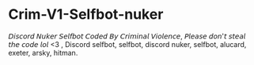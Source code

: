 # Crim-V1-Selfbot-nuker
𝘋𝘪𝘴𝘤𝘰𝘳𝘥 𝘕𝘶𝘬𝘦𝘳 𝘚𝘦𝘭𝘧𝘣𝘰𝘵 𝘊𝘰𝘥𝘦𝘥 𝘉𝘺 𝘊𝘳𝘪𝘮𝘪𝘯𝘢𝘭 𝘝𝘪𝘰𝘭𝘦𝘯𝘤𝘦, 𝘗𝘭𝘦𝘢𝘴𝘦 𝘥𝘰𝘯'𝘵 𝘴𝘵𝘦𝘢𝘭 𝘵𝘩𝘦 𝘤𝘰𝘥𝘦 𝘭𝘰𝘭 &lt;3 , Discord selfbot, selfbot, discord nuker, selfbot, alucard, exeter, arsky, hitman.
